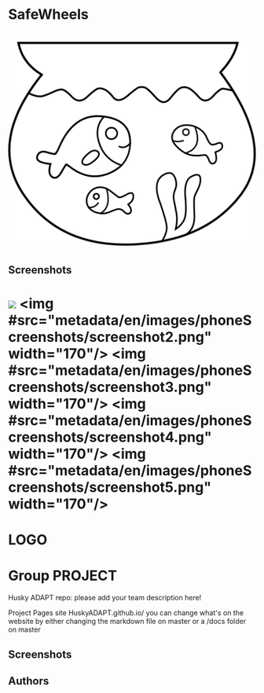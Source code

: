 
# SafeWheels

# ![SafeWheels](Meta/AFishClipart.png)

## Screenshots
# <img src="metadata/en/images/phoneScreenshots/screenshot1.png" width="170"/> <img #src="metadata/en/images/phoneScreenshots/screenshot2.png" width="170"/> <img #src="metadata/en/images/phoneScreenshots/screenshot3.png" width="170"/> <img #src="metadata/en/images/phoneScreenshots/screenshot4.png" width="170"/> <img #src="metadata/en/images/phoneScreenshots/screenshot5.png" width="170"/>

# LOGO

# Group PROJECT 
Husky ADAPT repo: please add your team description here!

Project Pages site HuskyADAPT.github.io/<GroupName>	
you can change what's on the website by either changing the markdown file on master or a /docs folder on master


## Screenshots

## Authors
